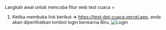 Langkah awal untuk mencoba fitur web test cuaca =

1. Ketika membuka link berikut => https://test-dot-cuaca.vercel.app, anda akan diperlihatkan tombol login berwarna Biru.
   ![Login](https://github.com/ArbiNMaki/test-dot-id/assets/26770607/836e7927-5e45-4bc5-ad32-3cff8be716df)
